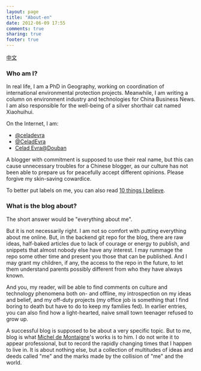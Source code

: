 ```yaml
---
layout: page
title: "About-en"
date: 2012-06-09 17:55
comments: true
sharing: true
footer: true
---
```


[中文](index.html)

### Who am I?

In real life, I am a PhD in Geography, working on coordination of
international environmental protection projects.  Meanwhile, I am
writing a column on environment industry and technologies for China
Business News.  I am also responsible for the well-being of a silver
shorthair cat named Xiaohuihui.

On the Internet, I am: 

* [@celadevra](https://twitter.com/#!/celadevra)
* [@CeladEvra](http://www.weibo.com/celadevra)
* [Celad Evra@Douban](http://www.douban.com/people/celadevra/)

A blogger with commitment is supposed to use their real name, but this
can cause unnecessary troubles for a Chinese blogger, as our culture
has not been able to prepare us for peacefully accept different
opinions.  Please forgive my skin-saving cowardice.

To better put labels on me, you can also read
[10 things I believe](ten-things-i-believe-en.html). 

### What is the blog about?

The short answer would be "everything about me".

But it is not necessarily right.  I am not so comfort with putting
everything about me online.  But, in the backend git repo for the
blog, there are raw ideas, half-baked articles due to lack of courage
or energy to publish, and snippets that almost nobody else have any
interest.  I may rummage the repo some other time and present you
those that can be published.  And I may grant my children, if any, the
access to the repo in the future, to let them understand parents
possibly different from who they have always known.

And you, my reader, will be able to find comments on culture and
technology phenomena both on- and offline, my introspection on my
ideas and belief, and my off-duty projects (my office job is something
that I find boring to death but have to do to keep my families fed).
In earlier entries, you can also find how a light-hearted, naive small
town teenager refused to grow up.

A successful blog is supposed to be about a very specific topic.  But
to me, blog is what
[Michel de Montaigne](http://oregonstate.edu/instruct/phl302/texts/montaigne/m-essays_contents.html)'s
works is to him.  I do not write it to appear professional, but to
record the rapidly changing times that I happen to live in.  It is
about nothing else, but a collection of multitudes of ideas and
deeds called "me" and the marks made by the collision of "me" and the
world. 
